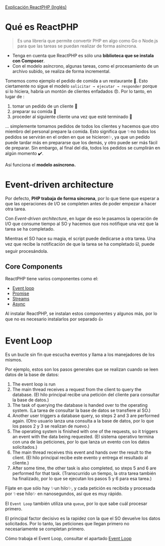 

[Explicación ReactPHP (Inglés)](https://www.honeybadger.io/blog/getting-started-with-reactphp/)

# Qué es ReactPHP

> Es una librería que permite convertir PHP en algo como Go o Node.js para que las tareas se puedan realizar de forma asíncrona.

- Tenga en cuenta que ReactPHP es sólo una __biblioteca que se instala con Composer__. 
- Con el modelo asíncrono, algunas tareas, como el procesamiento de un archivo subido, se realiza de forma incremental.

Tomemos como ejemplo el pedido de comida a un restaurante 🍔. Esto ciertamente no sigue el modelo `solicitar → ejecutar → responder` porque si lo hiciera, habría un montón de clientes enfadados 😠. 
Por lo tanto, en lugar de :

1. tomar un pedido de un cliente 🧔
2. preparar su comida 🍕
3. proceder al siguiente cliente una vez que esté terminado 👱

... simplemente tomamos pedidos de todos los clientes y hacemos que otro miembro del personal prepare la comida. Esto significa que ✨no todos los pedidos se servirán en el orden en que se hicieron✨, ya que un pedido puede tardar más en prepararse que los demás, y otro puede ser más fácil de preparar. 
Sin embargo, al final del día, todos los pedidos se cumplirán en algún momento ✔️. 


Así funciona el __modelo asíncrono.__

# Event-driven architecture
Por defecto, __PHP trabaja de forma síncrona__, por lo que tiene que esperar a que las operaciones de I/O se completen antes de poder empezar a hacer otra tarea. 

Con _Event-driven architecture_, en lugar de eso le pasamos la operación de I/O que consume tiempo al SO y hacemos que nos notifique una vez que la tarea se ha completado.

Mientras el SO hace su magia, el script puede dedicarse a otra tarea. Una vez que recibe la notificación de que la tarea se ha completado ☑️, puede seguir procesándola.


## Core Components

ReactPHP tiene varios componentes como el:
- [Event loop](https://reactphp.org/event-loop/)
- [Promise](https://reactphp.org/promise/)
- [Streams](https://reactphp.org/stream/)
- [Async](https://reactphp.org/async/)

Al instalar ReactPHP, se instalan estos componentes y algunos más, por lo que no es necesario instalarlos por separado 👍


# Event Loop

Es un bucle sin fin que escucha eventos y llama a los manejadores de los mismos. 

Por ejemplo, estos son los pasos generales que se realizan cuando se leen datos de la base de datos:

1. The event loop is run
2. The main thread receives a request from the client to query the database. (El hilo principal recibe una petición del cliente para consultar la base de datos.)
3. The task of querying the database is handed over to the operating system. (La tarea de consultar la base de datos se transfiere al SO.)
4. Another user triggers a database query, so steps 2 and 3 are performed again. (Otro usuario lanza una consulta a la base de datos, por lo que los pasos 2 y 3 se realizan de nuevo.)
5. The operating system is finished with one of the requests, so it triggers an event with the data being requested. (El sistema operativo termina con una de las peticiones, por lo que lanza un evento con los datos solicitados.)
6. The main thread receives this event and hands over the result to the client. (El hilo principal recibe este evento y entrega el resultado al cliente.)
7. After some time, the other task is also completed, so steps 5 and 6 are performed for that task. (Transcurrido un tiempo, la otra tarea también ha finalizado, por lo que se ejecutan los pasos 5 y 6 para esa tarea.)

Fíjate en que sólo hay ✨un hilo✨, y cada petición es recibida y procesada por ✨ese hilo✨ en nanosegundos, así que es muy rápido. 

El `Event Loop` también utiliza una `queue`, por lo que sabe cuál procesar primero. 

El principal factor decisivo es la rapidez con la que el SO devuelve los datos solicitados. Por lo tanto, las peticiones que llegan primero no necesariamente se completan primero.

Cómo trabaja el Event Loop, consultar el apartado [Event Loop](https://www.honeybadger.io/blog/getting-started-with-reactphp/)
